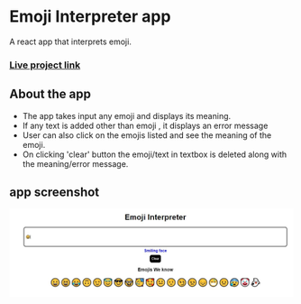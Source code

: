 # Emoji Interpreter app
A react app that interprets emoji.

### [Live project link](https://codesandbox.io/s/emoji-interpreter-5ozoet?file=/src/App.js:596-598)

## About the app

- The app takes input any emoji and displays its meaning.
- If any text is added other than emoji , it displays an error message
- User can also click on the emojis listed and see the meaning of the emoji.
- On clicking 'clear' button the emoji/text in textbox is deleted along with the meaning/error message.

## app screenshot

![app](/screenshot/emoji-int.JPG)